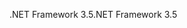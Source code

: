 <span data-ttu-id="4fcdb-101">.NET Framework 3.5</span><span class="sxs-lookup"><span data-stu-id="4fcdb-101">.NET Framework 3.5</span></span>